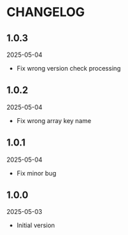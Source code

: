 # CHANGELOG

## 1.0.3

2025-05-04

- Fix wrong version check processing

## 1.0.2

2025-05-04

- Fix wrong array key name

## 1.0.1

2025-05-04

- Fix minor bug

## 1.0.0

2025-05-03

- Initial version
